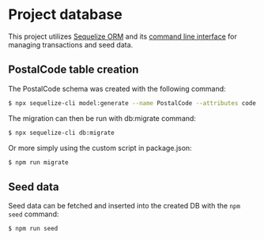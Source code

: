 # Project database

This project utilizes [Sequelize ORM](https://sequelize.org/) and its [command line interface](https://sequelize.org/docs/v6/other-topics/migrations/#installing-the-cli) for managing transactions and seed data.

## PostalCode table creation

The PostalCode schema was created with the following command:

```sh
$ npx sequelize-cli model:generate --name PostalCode --attributes code:string,district:string
```

The migration can then be run with db:migrate command:

```sh
$ npx sequelize-cli db:migrate
```

Or more simply using the custom script in package.json:

```sh
$ npm run migrate
```

## Seed data

Seed data can be fetched and inserted into the created DB with the `npm seed` command:

```sh
$ npm run seed
```
